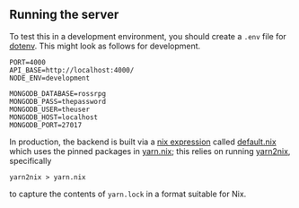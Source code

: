 ## Running the server

To test this in a development environment, you should create a `.env`
file for [dotenv](https://www.npmjs.com/package/dotenv).  This might
look as follows for development.

```
PORT=4000
API_BASE=http://localhost:4000/
NODE_ENV=development

MONGODB_DATABASE=rossrpg
MONGODB_PASS=thepassword
MONGODB_USER=theuser
MONGODB_HOST=localhost
MONGODB_PORT=27017
```

In production, the backend is built via a [nix
expression](https://nixos.org/) called [default.nix](./default.nix)
which uses the pinned packages in [yarn.nix](./yarn.nix); this relies
on running [yarn2nix](https://github.com/moretea/yarn2nix), specifically

```
yarn2nix > yarn.nix
```

to capture the contents of `yarn.lock` in a format suitable for Nix.
